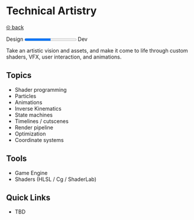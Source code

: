 # Technical Artistry

[&olt; back](../README.md)

Design <progress value="0.5"></progress> Dev

Take an artistic vision and assets, and make it come to life through custom shaders, VFX, user interaction, and animations.

## Topics

* Shader programming
* Particles
* Animations
* Inverse Kinematics
* State machines
* Timelines / cutscenes
* Render pipeline
* Optimization
* Coordinate systems

## Tools

* Game Engine
* Shaders (HLSL / Cg / ShaderLab)

## Quick Links

* TBD